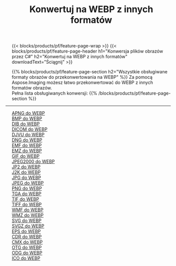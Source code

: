 ﻿---
title: Konwertuj na WEBP z innych formatów 
weight: 3920
url: /pl/java/conversion/to/webp 
lang: pl
langdirlevel: 2
locales: zh-hans,ja,it,ru,de,es,fr,nl,id,lt,pl,pt,vi,tr,ko,zh-hant,ar,hi,th,sv,cs,uk,he
description: Za pomocą Aspose.Imaging możesz łatwo przekonwertować do WEBP z innych formatów
---

{{< blocks/products/pf/feature-page-wrap >}}
{{< blocks/products/pf/feature-page-header h1="Konwersja plików obrazów przez C#" h2="Konwertuj na WEBP z innych formatów" downloadText="Ściągnij" >}}


{{% blocks/products/pf/feature-page-section  h2="Wszystkie obsługiwane formaty obrazów do przekonwertowania na WEBP" %}}
Za pomocą Aspose.Imaging możesz łatwo przekonwertować do WEBP z innych formatów obrazów.
<br/>
Pełna lista obsługiwanych konwersji:
{{% /blocks/products/pf/feature-page-section %}}
<div class="container-fluid productfamilypage bg-gray">
    <div class="convertypes bg-gray agp-content section">
        <div class="container">
		<hr style="margin-left:-20px;"/>
		<div class="row other-converters">
		    <div class='col-md-2 other-converter remove-lp remove-rp'><a href="/imaging/pl/java/conversion/apng-to-webp" >APNG do WEBP</a></div>
<div class='col-md-2 other-converter remove-lp remove-rp'><a href="/imaging/pl/java/conversion/bmp-to-webp" >BMP do WEBP</a></div>
<div class='col-md-2 other-converter remove-lp remove-rp'><a href="/imaging/pl/java/conversion/dib-to-webp" >DIB do WEBP</a></div>
<div class='col-md-2 other-converter remove-lp remove-rp'><a href="/imaging/pl/java/conversion/dicom-to-webp" >DICOM do WEBP</a></div>
<div class='col-md-2 other-converter remove-lp remove-rp'><a href="/imaging/pl/java/conversion/djvu-to-webp" >DJVU do WEBP</a></div>
<div class='col-md-2 other-converter remove-lp remove-rp'><a href="/imaging/pl/java/conversion/dng-to-webp" >DNG do WEBP</a></div>
<div class='col-md-2 other-converter remove-lp remove-rp'><a href="/imaging/pl/java/conversion/emf-to-webp" >EMF do WEBP</a></div>
<div class='col-md-2 other-converter remove-lp remove-rp'><a href="/imaging/pl/java/conversion/emz-to-webp" >EMZ do WEBP</a></div>
<div class='col-md-2 other-converter remove-lp remove-rp'><a href="/imaging/pl/java/conversion/gif-to-webp" >GIF do WEBP</a></div>
<div class='col-md-2 other-converter remove-lp remove-rp'><a href="/imaging/pl/java/conversion/jpeg2000-to-webp" >JPEG2000 do WEBP</a></div>
<div class='col-md-2 other-converter remove-lp remove-rp'><a href="/imaging/pl/java/conversion/jp2-to-webp" >JP2 do WEBP</a></div>
<div class='col-md-2 other-converter remove-lp remove-rp'><a href="/imaging/pl/java/conversion/j2k-to-webp" >J2K do WEBP</a></div>
<div class='col-md-2 other-converter remove-lp remove-rp'><a href="/imaging/pl/java/conversion/jpg-to-webp" >JPG do WEBP</a></div>
<div class='col-md-2 other-converter remove-lp remove-rp'><a href="/imaging/pl/java/conversion/jpeg-to-webp" >JPEG do WEBP</a></div>
<div class='col-md-2 other-converter remove-lp remove-rp'><a href="/imaging/pl/java/conversion/png-to-webp" >PNG do WEBP</a></div>
<div class='col-md-2 other-converter remove-lp remove-rp'><a href="/imaging/pl/java/conversion/tga-to-webp" >TGA do WEBP</a></div>
<div class='col-md-2 other-converter remove-lp remove-rp'><a href="/imaging/pl/java/conversion/tif-to-webp" >TIF do WEBP</a></div>
<div class='col-md-2 other-converter remove-lp remove-rp'><a href="/imaging/pl/java/conversion/tiff-to-webp" >TIFF do WEBP</a></div>
<div class='col-md-2 other-converter remove-lp remove-rp'><a href="/imaging/pl/java/conversion/wmf-to-webp" >WMF do WEBP</a></div>
<div class='col-md-2 other-converter remove-lp remove-rp'><a href="/imaging/pl/java/conversion/wmz-to-webp" >WMZ do WEBP</a></div>
<div class='col-md-2 other-converter remove-lp remove-rp'><a href="/imaging/pl/java/conversion/svg-to-webp" >SVG do WEBP</a></div>
<div class='col-md-2 other-converter remove-lp remove-rp'><a href="/imaging/pl/java/conversion/svgz-to-webp" >SVGZ do WEBP</a></div>
<div class='col-md-2 other-converter remove-lp remove-rp'><a href="/imaging/pl/java/conversion/eps-to-webp" >EPS do WEBP</a></div>
<div class='col-md-2 other-converter remove-lp remove-rp'><a href="/imaging/pl/java/conversion/cdr-to-webp" >CDR do WEBP</a></div>
<div class='col-md-2 other-converter remove-lp remove-rp'><a href="/imaging/pl/java/conversion/cmx-to-webp" >CMX do WEBP</a></div>
<div class='col-md-2 other-converter remove-lp remove-rp'><a href="/imaging/pl/java/conversion/otg-to-webp" >OTG do WEBP</a></div>
<div class='col-md-2 other-converter remove-lp remove-rp'><a href="/imaging/pl/java/conversion/odg-to-webp" >ODG do WEBP</a></div>
<div class='col-md-2 other-converter remove-lp remove-rp'><a href="/imaging/pl/java/conversion/ico-to-webp" >ICO do WEBP</a></div>
                </div>
        </div>
    </div>
</div>
<br/>

